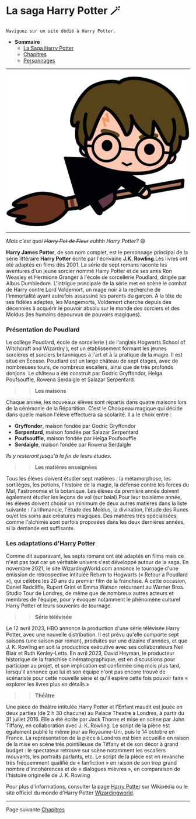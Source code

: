 # La saga Harry Potter 🪄
>
~~~~
Naviguez sur un site dédié à Harry Potter. 
~~~~

* **Sommaire**
  * [La Saga Harry Potter](https://github.com/ChloeBED/Harry-Potter/blob/dd93c5801cb7e20a4156e28525688684d00c40ec/La%20Saga%20Harry%20Potter.md)
  * [Chapitres](https://github.com/ChloeBED/Harry-Potter/blob/5740c86882846011fdfaadc115edbddbeb129c97/Chapitres.md)
  * [Personnages](https://github.com/ChloeBED/Harry-Potter/blob/d69397703b7629a2ed3a09b4697b28c5e32b3f2a/Personnages.md)
* * * 
![imageHP](https://github.com/ChloeBED/Harry-Potter/blob/main/pngwing.com.png)
* * *
>
*Mais c'est quoi ~~Harry Pot de Fleur~~ euhhh Harry Potter?* 😄
>
**Harry James Potter**, de son nom complet, est le personnage principal de la série littéraire **Harry Potter** écrite par l'écrivaine **J.K. Rowling**.Les livres ont été adaptés en films dès 2001. La série de sept romans raconte les aventures d'un jeune sorcier nommé Harry Potter et de ses amis Ron Weasley et Hermione Granger à l'école de sorcellerie Poudlard, dirigée par Albus Dumbledore. L'intrigue principale de la série met en scène le combat de Harry contre Lord Voldemort, un mage noir à la recherche de l'immortalité ayant autrefois assassiné les parents du garçon. À la tête de ses fidèles adeptes, les Mangemorts, Voldemort cherche depuis des décennies à acquérir le pouvoir absolu sur le monde des sorciers et des Moldus (les humains dépourvus de pouvoirs magiques). 
>
### Présentation de Poudlard
>
Le collège Poudlard, école de sorcellerie ( de l'anglais Hogwarts School of Witchcraft and Wizardry ), est un établissement formant les jeunes sorcières et sorciers britanniques à l'art et à la pratique de la magie. Il est situé en Écosse.
Poudlard est un large château de sept étages, avec de nombreuses tours, de nombreux escaliers, ainsi que de très profonds donjons. Le château a été construit par Godric Gryffondor, Helga Poufsouffle, Rowena Serdaigle et Salazar Serpentard.
>
>>**Les maisons** 
>
Chaque année, les nouveaux élèves sont répartis dans quatre maisons lors de la cérémonie de la Répartition. C'est le Choixpeau magique qui décide dans quelle maison l'élève effectuera sa scolarité. Il a le choix entre :

* **Gryffondor**, maison fondée par Godric Gryffondor
* **Serpentard**, maison fondée par Salazar Serpentard
* **Poufsouffle**, maison fondée par Helga Poufsouffle
* **Serdaigle**, maison fondée par Rowena Serdaigle
>
_Ils y resteront jusqu'à la fin de leurs études._
>
>>**Les matières enseignées**
>
Tous les élèves doivent étudier sept matières : la métamorphose, les sortilèges, les potions, l'histoire de la magie, la défense contre les forces du Mal, l'astronomie et la botanique. Les élèves de première année doivent également étudier les leçons de vol (sur balai).Pour leur troisième année, les élèves doivent choisir un minimum de deux autres matières dans la liste suivante : l'arithmancie, l'étude des Moldus, la divination, l'étude des Runes ou/et les soins aux créatures magiques. Des matières très spécialisées, comme l'alchimie sont parfois proposées dans les deux dernières années, si la demande est suffisante.
>
### Les adaptations d'Harry Potter 
>
Comme dit auparavant, les septs romans ont été adaptés en films mais ce n'est pas tout car un véritable univers s'est développé autour de la saga. En novembre 2021, le site WizardingWorld.com annonce le tournage d'une émission de rétrospective intitulée Return to Hogwarts (« Retour à Poudlard »), qui célèbre les 20 ans du premier film de la franchise. À cette occasion, Daniel Radcliffe, Rupert Grint et Emma Watson retournent au Warner Bros. Studio Tour de Londres, de même que de nombreux autres acteurs et membres de l'équipe, pour y évoquer notamment le phénomène culturel Harry Potter et leurs souvenirs de tournage.
>
>>**Série télévisée**
>
Le 12 avril 2023, HBO annonce la production d'une série télévisée Harry Potter, avec une nouvelle distribution. Il est prévu qu'elle comporte sept saisons (une saison par roman), produites sur une dizaine d'années, et que J. K. Rowling en soit la productrice exécutive avec ses collaborateurs Neil Blair et Ruth Kenley-Letts. En avril 2023, David Heyman, le producteur historique de la franchise cinématographique, est en discussions pour participer au projet, et son implication est confirmée cinq mois plus tard, lorsqu'il annonce que lui et son équipe n'ont pas encore trouvé de scénariste pour cette nouvelle série et qu'il espère cette fois pouvoir faire « explorer les livres plus en détails »
>
>>**Théâtre**
>
Une pièce de théâtre intitulée Harry Potter et l'Enfant maudit est jouée en deux parties (de 2 h 30 chacune) au Palace Theatre à Londres, à partir du 31 juillet 2016. Elle a été écrite par Jack Thorne et mise en scène par John Tiffany, en collaboration avec J. K. Rowling. Le script de la pièce est également publié le même jour au Royaume-Uni, puis le 14 octobre en France.
La représentation de la pièce à Londres est bien accueillie en raison de la mise en scène très pointilleuse de Tiffany et de son décor à grand budget : le spectateur retrouve sur scène notamment les escaliers mouvants, les portraits parlants, etc. Le script de la pièce est en revanche très fréquemment qualifié de « fanfiction » en raison de son trop grand nombre d'incohérences et de « dialogues mièvres », en comparaison de l'histoire originelle de J. K. Rowling
>




Pour plus d'informations, consulter la page [Harry Potter](https://fr.wikipedia.org/wiki/Harry_Potter) sur Wikipédia ou le site officiel du monde d'Harry Potter [Wizardingworld](https://www.wizardingworld.com). 
>
* * *
Page suivante [Chapitres](https://github.com/ChloeBED/Harry-Potter/blob/028fb5077a64899b5f7f09d035d350d1fe8fada0/Chapitres.md)
> 
> 

